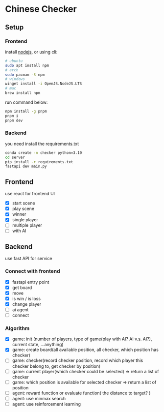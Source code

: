 # Chinese Checker

## Setup

### Frontend

install [nodejs](nodejs.org), or using cli:

```bash
# ubuntu
sudo apt install npm
# arch
sudo pacman -S npm
# windows
winget install -i OpenJS.NodeJS.LTS
# mac
brew install npm
```

run command below:

```bash
npm install -g pnpm
pnpm i
pnpm dev
```

### Backend

you need install the requirements.txt

```bash
conda create -n checker python=3.10
cd server
pip install -r requirements.txt
fastapi dev main.py
```

## Frontend
use react for frontend UI

- [x] start scene
- [x] play scene
- [x] winner
- [x] single player
- [ ] multiple player
- [ ] with AI

## Backend

use fast API for service

### Connect with frontend

- [x] fastapi entry point
- [x] get board
- [x] move
- [x] is win / is loss
- [x] change player
- [ ] ai agent
- [ ] connect

### Algorithm

- [x] game: init (number of players, type of game(play with AI? AI v.s. AI?), current state, ...anything)
- [x] game: create board(all available position, all checker, which position has checker)
- [ ] game: checker(record checker position, record which player this checker belong to, get checker by position)
- [ ] game: current player(which checker could be selected) => return a list of checker
- [ ] game: which position is available for selected checker => return a list of position
- [ ] agent: reward function or evaluate function( the distance to target? )
- [ ] agent: use minmax search
- [ ] agent: use reinforcement learning
